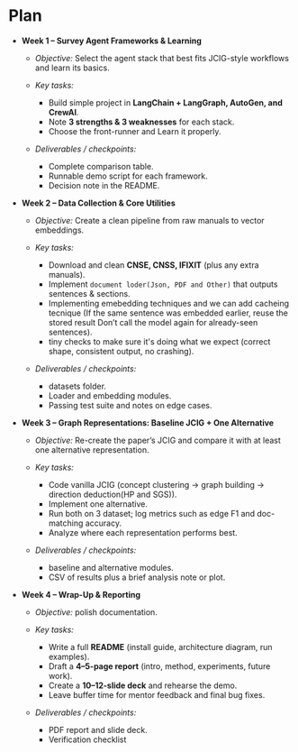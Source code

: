 # Plan
* **Week 1 – Survey Agent Frameworks & Learning**

  * *Objective:* Select the agent stack that best fits JCIG-style workflows and learn its basics.
  * *Key tasks:*

    * Build simple project in **LangChain + LangGraph, AutoGen, and CrewAI**.
    * Note **3 strengths & 3 weaknesses** for each stack.
    * Choose the front-runner and Learn it properly.
  * *Deliverables / checkpoints:*

    * Complete comparison table.
    * Runnable demo script for each framework.
    * Decision note in the README.

* **Week 2 – Data Collection & Core Utilities**

  * *Objective:* Create a clean pipeline from raw manuals to vector embeddings.
  * *Key tasks:*

    * Download and clean **CNSE, CNSS, IFIXIT** (plus any extra manuals).
    * Implement `document loder(Json, PDF and Other)` that outputs sentences & sections.
    * Implementing emebedding techniques and we can add cacheing tecnique (If the same sentence was embedded earlier, reuse the stored result Don’t call the model again for already-seen sentences).
    * tiny checks to make sure it's doing what we expect (correct shape, consistent output, no crashing).
  * *Deliverables / checkpoints:*

    * datasets folder.
    * Loader and embedding modules.
    * Passing test suite and notes on edge cases.

* **Week 3 – Graph Representations: Baseline JCIG + One Alternative**

  * *Objective:* Re-create the paper’s JCIG and compare it with at least one alternative representation.
  * *Key tasks:*

    * Code vanilla JCIG (concept clustering → graph building → direction deduction(HP and SGS)).
    * Implement one alternative.
    * Run both on 3 dataset; log metrics such as edge F1 and doc-matching accuracy.
    * Analyze where each representation performs best.
  * *Deliverables / checkpoints:*

    * baseline and alternative modules.
    * CSV of results plus a brief analysis note or plot.

* **Week 4 – Wrap-Up & Reporting**

  * *Objective:* polish documentation.
  * *Key tasks:*

    * Write a full **README** (install guide, architecture diagram, run examples).
    * Draft a **4–5-page report** (intro, method, experiments, future work).
    * Create a **10–12-slide deck** and rehearse the demo.
    * Leave buffer time for mentor feedback and final bug fixes.
  * *Deliverables / checkpoints:*

    * PDF report and slide deck.
    * Verification checklist
